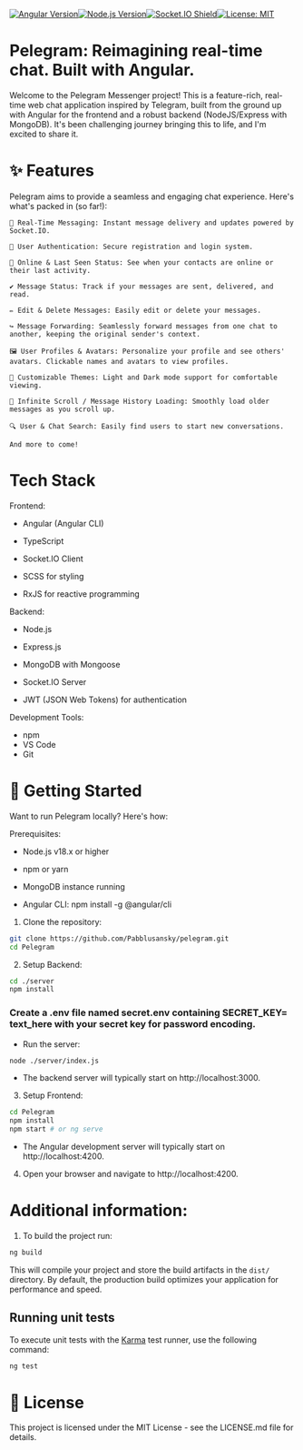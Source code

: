 [![Angular Version][angular-shield]][angular-url][![Node.js Version][nodejs-shield]][nodejs-url][![Socket.IO Shield][socketio-shield]][socketio-url][![License: MIT][license-shield]][license-url]

# Pelegram: Reimagining real-time chat. Built with Angular.

Welcome to the Pelegram Messenger project! This is a feature-rich, real-time web chat application inspired by Telegram, built from the ground up with Angular for the frontend and a robust backend (NodeJS/Express with MongoDB). It's been challenging journey bringing this to life, and I'm excited to share it.
# ✨ Features

Pelegram aims to provide a seamless and engaging chat experience. Here's what's packed in (so far!):

    📱 Real-Time Messaging: Instant message delivery and updates powered by Socket.IO.

    👤 User Authentication: Secure registration and login system.

    👀 Online & Last Seen Status: See when your contacts are online or their last activity.

    ✔️ Message Status: Track if your messages are sent, delivered, and read.

    ✏️ Edit & Delete Messages: Easily edit or delete your messages.

    ↪️ Message Forwarding: Seamlessly forward messages from one chat to another, keeping the original sender's context.

    🖼️ User Profiles & Avatars: Personalize your profile and see others' avatars. Clickable names and avatars to view profiles.

    🎨 Customizable Themes: Light and Dark mode support for comfortable viewing.

    📜 Infinite Scroll / Message History Loading: Smoothly load older messages as you scroll up.

    🔍 User & Chat Search: Easily find users to start new conversations.

    And more to come!

#  Tech Stack
  

Frontend:

- Angular (Angular CLI)

- TypeScript

- Socket.IO Client

- SCSS for styling

- RxJS for reactive programming

  

Backend:

- Node.js

- Express.js

- MongoDB with Mongoose

- Socket.IO Server

- JWT (JSON Web Tokens) for authentication

  

Development Tools:

- npm
- VS Code
- Git


# 🚀 Getting Started

Want to run Pelegram locally? Here's how:

Prerequisites:

- Node.js v18.x or higher

- npm or yarn
- MongoDB instance running
- Angular CLI: npm install -g @angular/cli


1. Clone the repository:

```bash
git clone https://github.com/Pabblusansky/pelegram.git
cd Pelegram
```
2. Setup Backend:

```bash   
cd ./server
npm install
```
### Create a .env file named secret.env containing SECRET_KEY= text_here with your secret key for password encoding.
- Run the server:
```bash
node ./server/index.js
```

- The backend server will typically start on http://localhost:3000.

3. Setup Frontend:

```bash      
cd Pelegram
npm install
npm start # or ng serve
```

- The Angular development server will typically start on http://localhost:4200.

4. Open your browser and navigate to http://localhost:4200.

# Additional information:
1. To build the project run:

```bash
ng build
```

This will compile your project and store the build artifacts in the `dist/` directory. By default, the production build optimizes your application for performance and speed.

## Running unit tests

To execute unit tests with the [Karma](https://karma-runner.github.io) test runner, use the following command:

```bash
ng test
```

# 📜 License

This project is licensed under the MIT License - see the LICENSE.md file for details.


      
[angular-shield]: https://img.shields.io/badge/angular-v19%2B-%23DD0031?logo=angular
[angular-url]: https://angular.io/
      
[typescript-shield]: https://img.shields.io/badge/typescript-v5%2B-%233178C6?logo=typescript
[typescript-url]: https://www.typescriptlang.org/

      
[nodejs-shield]: https://img.shields.io/badge/Node.js-v20%2B-%23339933?logo=node.js
[nodejs-url]: https://nodejs.org/

    
      
[socketio-shield]: https://img.shields.io/badge/Socket.IO-v4%2B-010101?logo=socket.io
[socketio-url]: https://socket.io/

      
[license-shield]: https://img.shields.io/badge/License-MIT-yellow.svg
[license-url]: https://opensource.org/licenses/MIT